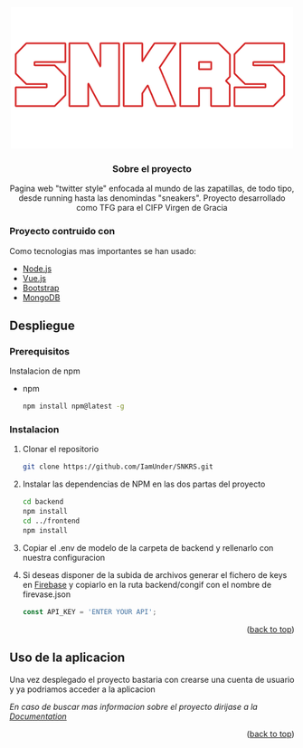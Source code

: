 

<!-- PROJECT LOGO -->
<br />
<div align="center">
  <a href="https://github.com/othneildrew/Best-README-Template">
    <img src="frontend/src/assets/logoBanner.png" alt="Logo" width="500" height="250">
  </a>

  <h3 align="center">Sobre el proyecto</h3>

  <p align="center">
    Pagina web "twitter style" enfocada al mundo de las zapatillas, de todo tipo, desde running hasta las denomindas "sneakers". Proyecto desarrollado como TFG para el CIFP Virgen de Gracia
  </p>
</div>

### Proyecto contruido con

Como tecnologias mas importantes se han usado:

* [Node.js](https://nodejs.org/es/)
* [Vue.js](https://vuejs.org/)
* [Bootstrap](https://getbootstrap.com)
* [MongoDB](https://www.mongodb.com)


## Despliegue

### Prerequisitos

Instalacion de npm
* npm
  ```sh
  npm install npm@latest -g
  ```

### Instalacion

1. Clonar el repositorio
   ```sh
   git clone https://github.com/IamUnder/SNKRS.git
   ```
2. Instalar las dependencias de NPM en las dos partas del proyecto
   ```sh
   cd backend
   npm install
   cd ../frontend
   npm install
   ```
3. Copiar el .env de modelo de la carpeta de backend y rellenarlo con nuestra configuracion
  
4. Si deseas disponer de la subida de archivos generar el fichero de keys en [Firebase](https://firebase.google.com) y copiarlo en la ruta backend/congif con el nombre de firevase.json
   ```js
   const API_KEY = 'ENTER YOUR API';
   ```

<p align="right">(<a href="#top">back to top</a>)</p>

## Uso de la aplicacion

Una vez desplegado el proyecto bastaria con crearse una cuenta de usuario y ya podriamos acceder a la aplicacion

_En caso de buscar mas informacion sobre el proyecto dirijase a la [Documentation](https://github.com/IamUnder/SNKRS/wiki)_

<p align="right">(<a href="#top">back to top</a>)</p>


